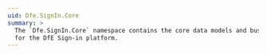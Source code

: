 ```yaml
---
uid: Dfe.SignIn.Core
summary: >
  The `Dfe.SignIn.Core` namespace contains the core data models and business logic
  for the DfE Sign-in platform.
---
```

